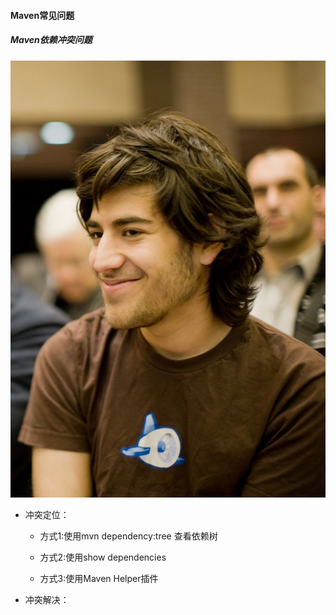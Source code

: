 #### Maven常见问题

##### Maven依赖冲突问题

![maven-show-dependencies](image/test.jpg)

- 冲突定位：
    - 方式1:使用mvn dependency:tree 查看依赖树
    
    - 方式2:使用show dependencies

    - 方式3:使用Maven Helper插件
     
- 冲突解决：




